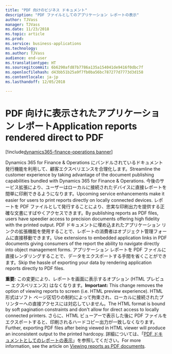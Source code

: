 ```yaml
---
title: "PDF 向けのビジネス ドキュメント"
description: "PDF ファイルとしてのアプリケーション レポートの表示"
author: TJVass
manager: TJVass
ms.date: 11/23/2018
ms.topic: article
ms.prod: 
ms.service: business-applications
ms.technology: 
ms.author: TJVass
audience: end-user
ms.translationtype: HT
ms.sourcegitcommit: 6b6290afd87b7786a135a154041de9416f0dbc7f
ms.openlocfilehash: d43bb51b25a9f7fb0ba56bc787277d7773d3d158
ms.contentlocale: ja-jp
ms.lasthandoff: 12/05/2018

---
```

#  <a name="application-reports-rendered-direct-to-pdf"></a><span data-ttu-id="5134d-103">PDF 向けに表示されたアプリケーション レポート</span><span class="sxs-lookup"><span data-stu-id="5134d-103">Application reports rendered direct to PDF</span></span> 

[!include[dynamics365-finance-operations banner](../includes/dynamics365-finance-operations.md)]

<span data-ttu-id="5134d-104">Dynamics 365 for Finance & Operations にバンドルされているドキュメント発行機能を利用して、顧客エクスペリエンスを合理化します。</span><span class="sxs-lookup"><span data-stu-id="5134d-104">Streamline the customer experience by taking advantage of the document publishing capabilities bundled with Dynamics 365 for Finance & Operations.</span></span>  <span data-ttu-id="5134d-105">今後のサービス拡張により、ユーザーはローカルに接続されたデバイスに直接レポートを間単に印刷できるようになります。</span><span class="sxs-lookup"><span data-stu-id="5134d-105">Upcoming service enhancements make it easier for users to print reports directly on locally connected devices.</span></span>  <span data-ttu-id="5134d-106">レポートを PDF ファイルとして発行することにより、忠実な印刷出力を提供する正確な文書にすばやくアクセスできます。</span><span class="sxs-lookup"><span data-stu-id="5134d-106">By publishing reports as PDF files, users have speedier access to precision documents offering high fidelity with the printed output.</span></span>  <span data-ttu-id="5134d-107">PDF ドキュメントに埋め込まれたアプリケーション リンクの拡張機能を使用することで、レポートの消費者はオブジェクト管理フォームに直接移動できます。</span><span class="sxs-lookup"><span data-stu-id="5134d-107">Use extensions to embedded application links in PDF documents giving consumers of the report the ability to navigate directly into object management forms.</span></span>  <span data-ttu-id="5134d-108">アプリケーション レポートを PDF ファイルに直接レンダリングすることで、データをエクスポートする手間を省くことができます。</span><span class="sxs-lookup"><span data-stu-id="5134d-108">Skip the hassle of exporting your data by rendering application reports directly to PDF files.</span></span>

<span data-ttu-id="5134d-109">**重要:** この変更により、レポートを画面に表示するオプション (HTML プレビュー エクスペリエンス) はなくなります。</span><span class="sxs-lookup"><span data-stu-id="5134d-109">**Important:** This change removes the option of viewing reports to screen (i.e. HTML preview experience).</span></span>  <span data-ttu-id="5134d-110">HTML 形式はソフト ページ区切りの制約によって拘束され、ローカルに接続されたプリンターへの直接アクセスには対応していません。</span><span class="sxs-lookup"><span data-stu-id="5134d-110">The HTML format is bound by soft pagination constraints and don't allow for direct access to locally connected printers.</span></span>  <span data-ttu-id="5134d-111">さらに、HTML ビューアーで表示した後に PDF ファイルをエクスポートすると、印刷されるハードコピー出力が一致しなくなります。</span><span class="sxs-lookup"><span data-stu-id="5134d-111">Further, exporting PDF files after being viewed in HTML viewer will produce an inconsistent output to the printed hardcopy.</span></span>  <span data-ttu-id="5134d-112">詳細については、「[PDF ドキュメントとしてのレポートの表示](https://community.dynamics.com/365/financeandoperations/b/powerbianalyticsandreporting/archive/2018/10/30/viewing-reports-as-pdf-document)」を参照してください。</span><span class="sxs-lookup"><span data-stu-id="5134d-112">For more information, see the article on [Viewing reports as PDF documents](https://community.dynamics.com/365/financeandoperations/b/powerbianalyticsandreporting/archive/2018/10/30/viewing-reports-as-pdf-document).</span></span>

